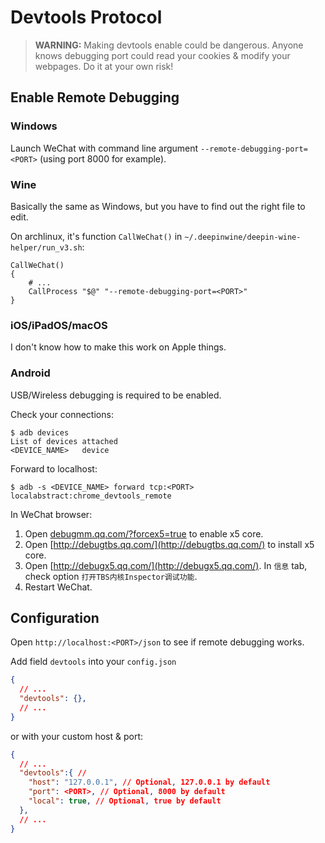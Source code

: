 # Devtools Protocol

> **WARNING:** Making devtools enable could be dangerous. Anyone knows debugging port could read your cookies & modify your webpages. Do it at your own risk!

## Enable Remote Debugging

### Windows

Launch WeChat with command line argument `--remote-debugging-port=<PORT>` (using port 8000 for example).

### Wine

Basically the same as Windows, but you have to find out the right file to edit.

On archlinux, it's function `CallWeChat()` in `~/.deepinwine/deepin-wine-helper/run_v3.sh`:

```shell
CallWeChat()
{
    # ...
    CallProcess "$@" "--remote-debugging-port=<PORT>"
}
```

### iOS/iPadOS/macOS

I don't know how to make this work on Apple things.

### Android

USB/Wireless debugging is required to be enabled.

Check your connections:

```shell
$ adb devices
List of devices attached
<DEVICE_NAME>   device
```

Forward to localhost:
```shell
$ adb -s <DEVICE_NAME> forward tcp:<PORT> localabstract:chrome_devtools_remote
```

In WeChat browser:

1. Open [debugmm.qq.com/?forcex5=true](debugmm.qq.com/?forcex5=true) to enable x5 core.
2. Open [http://debugtbs.qq.com/](http://debugtbs.qq.com/) to install x5 core.
3. Open [http://debugx5.qq.com/](http://debugx5.qq.com/). In `信息` tab, check option `打开TBS内核Inspector调试功能`.
4. Restart WeChat.

## Configuration

Open `http://localhost:<PORT>/json` to see if remote debugging works.

Add field `devtools` into your `config.json`

```json
{
  // ...
  "devtools": {},
  // ...
}
```

or with your custom host & port:

```json
{
  // ...
  "devtools":{ // 
    "host": "127.0.0.1", // Optional, 127.0.0.1 by default
    "port": <PORT>, // Optional, 8000 by default
    "local": true, // Optional, true by default
  },
  // ...
}
```